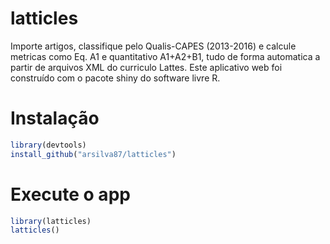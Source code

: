 # latticles

Importe artigos, classifique pelo Qualis-CAPES (2013-2016) e calcule metricas como Eq. A1 e quantitativo A1+A2+B1, tudo de forma automatica a partir de arquivos XML do curriculo Lattes.
Este aplicativo web foi construído com o pacote shiny do software livre R.

# Instalação

```r
library(devtools)
install_github("arsilva87/latticles")
```

# Execute o app
```r
library(latticles)
latticles()
```
